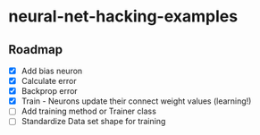 # neural-net-hacking-examples

## Roadmap

- [x] Add bias neuron
- [x] Calculate error
- [x] Backprop error
- [x] Train - Neurons update their connect weight values (learning!)
- [ ] Add training method or Trainer class
- [ ] Standardize Data set shape for training
